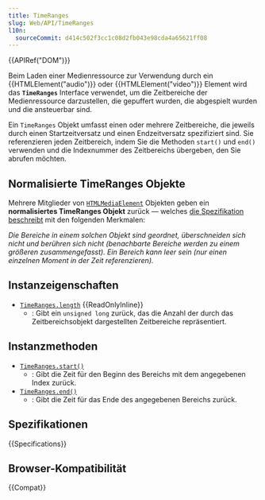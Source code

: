 ```yaml
---
title: TimeRanges
slug: Web/API/TimeRanges
l10n:
  sourceCommit: d414c502f3cc1c08d2fb043e98cda4a65621ff08
---
```


{{APIRef("DOM")}}

Beim Laden einer Medienressource zur Verwendung durch ein {{HTMLElement("audio")}} oder {{HTMLElement("video")}} Element wird das **`TimeRanges`** Interface verwendet, um die Zeitbereiche der Medienressource darzustellen, die gepuffert wurden, die abgespielt wurden und die ansteuerbar sind.

Ein `TimeRanges` Objekt umfasst einen oder mehrere Zeitbereiche, die jeweils durch einen Startzeitversatz und einen Endzeitversatz spezifiziert sind. Sie referenzieren jeden Zeitbereich, indem Sie die Methoden `start()` und `end()` verwenden und die Indexnummer des Zeitbereichs übergeben, den Sie abrufen möchten.

## Normalisierte TimeRanges Objekte

Mehrere Mitglieder von [`HTMLMediaElement`](/de/docs/Web/API/HTMLMediaElement) Objekten geben ein **normalisiertes TimeRanges Objekt** zurück — welches [die Spezifikation beschreibt](https://html.spec.whatwg.org/multipage/media.html#normalised-timeranges-object) mit den folgenden Merkmalen:

_Die Bereiche in einem solchen Objekt sind geordnet, überschneiden sich nicht und berühren sich nicht (benachbarte Bereiche werden zu einem größeren zusammengefasst). Ein Bereich kann leer sein (nur einen einzelnen Moment in der Zeit referenzieren)._

## Instanzeigenschaften

- [`TimeRanges.length`](/de/docs/Web/API/TimeRanges/length) {{ReadOnlyInline}}
  - : Gibt ein `unsigned long` zurück, das die Anzahl der durch das Zeitbereichsobjekt dargestellten Zeitbereiche repräsentiert.

## Instanzmethoden

- [`TimeRanges.start()`](/de/docs/Web/API/TimeRanges/start)
  - : Gibt die Zeit für den Beginn des Bereichs mit dem angegebenen Index zurück.
- [`TimeRanges.end()`](/de/docs/Web/API/TimeRanges/end)
  - : Gibt die Zeit für das Ende des angegebenen Bereichs zurück.

## Spezifikationen

{{Specifications}}

## Browser-Kompatibilität

{{Compat}}
